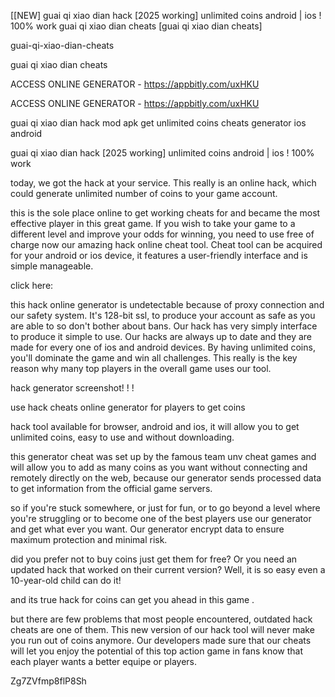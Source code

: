 [[NEW] guai qi xiao dian hack [2025 working] unlimited coins android | ios ! 100% work guai qi xiao dian cheats [guai qi xiao dian cheats]

guai-qi-xiao-dian-cheats

guai qi xiao dian cheats

ACCESS ONLINE GENERATOR - https://appbitly.com/uxHKU

ACCESS ONLINE GENERATOR - https://appbitly.com/uxHKU

guai qi xiao dian hack mod apk get unlimited coins cheats generator ios android

guai qi xiao dian hack [2025 working] unlimited coins android | ios ! 100% work

today, we got the  hack at your service. This really is an  online hack, which could generate unlimited number of coins to your game account.

this is the sole place online to get working cheats for  and became the most effective player in this great game. If you wish to take your game to a different level and improve your odds for winning, you need to use free of charge now our amazing  hack online cheat tool.  Cheat tool can be acquired for your android or ios device, it features a user-friendly interface and is simple manageable.

click here:

this  hack online generator is undetectable because of proxy connection and our safety system. It's 128-bit ssl, to produce your account as safe as you are able to so don't bother about bans. Our  hack has very simply interface to produce it simple to use. Our hacks are always up to date and they are made for every one of ios and android devices. By having unlimited coins, you'll dominate the  game and win all challenges. This really is the key reason why many top players in the overall game uses our tool.

 hack generator screenshot! ! !

use  hack cheats online generator for players to get coins

 hack tool available for browser, android and ios, it will allow you to get unlimited coins, easy to use and without downloading.

this generator  cheat was set up by the famous team unv cheat games and will allow you to add as many coins as you want without connecting and remotely directly on the web, because our generator sends processed data to get information from the official game servers.

so if you're stuck somewhere, or just for fun, or to go beyond a level where you're struggling or to become one of the best players use our generator and get what ever you want. Our generator encrypt data to ensure maximum protection and minimal risk.

did you prefer not to buy coins just get them for free? Or you need an updated  hack that worked on their current version? Well, it is so easy even a 10-year-old child can do it!

and its true hack for coins can get you ahead in this game .

but there are few problems that most people encountered, outdated  hack cheats are one of them. This new version of our  hack tool will never make you run out of coins anymore. Our developers made sure that our  cheats will let you enjoy the potential of this top action game in  fans know that each player wants a better equipe or players.

Zg7ZVfmp8flP8Sh

